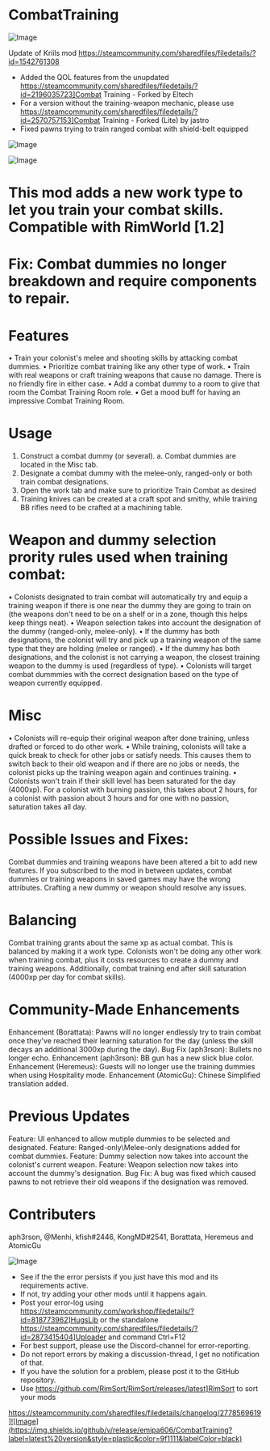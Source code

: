 # CombatTraining

![Image](https://i.imgur.com/buuPQel.png)

Update of Kriils mod
https://steamcommunity.com/sharedfiles/filedetails/?id=1542761308

- Added the QOL features from the unupdated https://steamcommunity.com/sharedfiles/filedetails/?id=2196035723]Combat Training - Forked by Eltech
- For a version without the training-weapon mechanic, please use https://steamcommunity.com/sharedfiles/filedetails/?id=2570757153]Combat Training - Forked (Lite) by jastro
- Fixed pawns trying to train ranged combat with shield-belt equipped

![Image](https://i.imgur.com/pufA0kM.png)

	
![Image](https://i.imgur.com/Z4GOv8H.png)

# This mod adds a new work type to let you train your combat skills. Compatible with RimWorld [1.2]


# Fix: Combat dummies no longer breakdown and require components to repair.


# Features

 • Train your colonist's melee and shooting skills by attacking combat dummies.
 • Prioritize combat training like any other type of work.
 • Train with real weapons or craft training weapons that cause no damage. There is no friendly fire in either case.
 • Add a combat dummy to a room to give that room the Combat Training Room role.
 • Get a mood buff for having an impressive Combat Training Room.

# Usage

 1. Construct a combat dummy (or several). 
    a. Combat dummies are located in the Misc tab.
 2. Designate a combat dummy with the melee-only, ranged-only or both train combat designations.
 3. Open the work tab and make sure to prioritize Train Combat as desired
 4. Training knives can be created at a craft spot and smithy, while training BB rifles need to be crafted at a machining table.
 
# Weapon and dummy selection prority rules used when training combat:

 • Colonists designated to train combat will automatically try and equip a training weapon if there is one near the dummy they are going to train on (the weapons don't need to be on a shelf or in a zone, though this helps keep things neat).
 • Weapon selection takes into account the designation of the dummy (ranged-only, melee-only).
 • If the dummy has both designations, the colonist will try and pick up a training weapon of the same type that they are holding (melee or ranged).
 • If the dummy has both designations, and the colonist is not carrying a weapon, the closest training weapon to the dummy is used (regardless of type).
 • Colonists will target combat dummmies with the correct designation based on the type of weapon currently equipped.

# Misc

 • Colonists will re-equip their original weapon after done training, unless drafted or forced to do other work.
 • While training, colonists will take a quick break to check for other jobs or satisfy needs. This causes them to switch back to their old weapon and if there are no jobs or needs, the colonist picks up the training weapon again and continues training.
 • Colonists won't train if their skill level has been saturated for the day (4000xp). For a colonist with burning passion, this takes about 2 hours, for a colonist with passion about 3 hours and for one with no passion, saturation takes all day.

# Possible Issues and Fixes:

Combat dummies and training weapons have been altered a bit to add new features.  If you subscribed to the mod in between updates, combat dummies or training weapons in saved games may have the wrong attributes. Crafting a new dummy or weapon should resolve any issues.

# Balancing

Combat training grants about the same xp as actual combat. This is balanced by making it a work type. Colonists won't be doing any other work when training combat, plus it costs resources to create a dummy and training weapons. Additionally, combat training end after skill saturation (4000xp per day for combat skills).

# Community-Made Enhancements

Enhancement (Borattata): Pawns will no longer endlessly try to train combat once they've reached their learning saturation for the day (unless the skill decays an additional 3000xp during the day).
Bug Fix (aph3rson): Bullets no longer echo.
Enhancement (aph3rson): BB gun has a new slick blue color.
Enhancement (Heremeus): Guests will no longer use the training dummies when using Hospitality mode.
Enhancement (AtomicGu): Chinese Simplified translation added.

# Previous Updates

Feature: UI enhanced to allow mutiple dummies to be selected and designated.
Feature: Ranged-only\Melee-only designations added for combat dummies.
Feature: Dummy selection now takes into account the colonist's current weapon.
Feature: Weapon selection now takes into account the dummy's designation.
Bug Fix: A bug was fixed which caused pawns to not retrieve their old weapons if the designation was removed.

# Contributers

aph3rson, @Menhi, kfish#2446, KongMD#2541, Borattata, Heremeus and AtomicGu

![Image](https://i.imgur.com/PwoNOj4.png)



-  See if the the error persists if you just have this mod and its requirements active.
-  If not, try adding your other mods until it happens again.
-  Post your error-log using https://steamcommunity.com/workshop/filedetails/?id=818773962]HugsLib or the standalone https://steamcommunity.com/sharedfiles/filedetails/?id=2873415404]Uploader and command Ctrl+F12
-  For best support, please use the Discord-channel for error-reporting.
-  Do not report errors by making a discussion-thread, I get no notification of that.
-  If you have the solution for a problem, please post it to the GitHub repository.
-  Use https://github.com/RimSort/RimSort/releases/latest]RimSort to sort your mods



https://steamcommunity.com/sharedfiles/filedetails/changelog/2778569619]![Image](https://img.shields.io/github/v/release/emipa606/CombatTraining?label=latest%20version&style=plastic&color=9f1111&labelColor=black)

